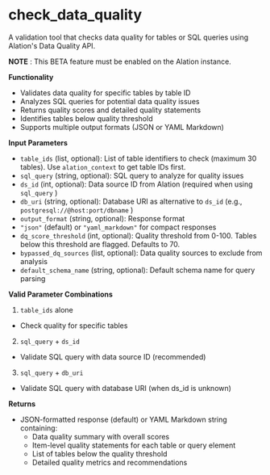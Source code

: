 # check_data_quality

A validation tool that checks data quality for tables or SQL queries using Alation's Data Quality API.

**NOTE** : This BETA feature must be enabled on the Alation instance.

**Functionality**
- Validates data quality for specific tables by table ID
- Analyzes SQL queries for potential data quality issues
- Returns quality scores and detailed quality statements
- Identifies tables below quality threshold
- Supports multiple output formats (JSON or YAML Markdown)

**Input Parameters**
- ` table_ids ` (list, optional): List of table identifiers to check (maximum 30 tables). Use ` alation_context ` to get table IDs first.
- ` sql_query ` (string, optional): SQL query to analyze for quality issues
- ` ds_id ` (int, optional): Data source ID from Alation (required when using ` sql_query ` )
- ` db_uri ` (string, optional): Database URI as alternative to ` ds_id ` (e.g., ` postgresql://@host:port/dbname ` )
- ` output_format ` (string, optional): Response format
- ` "json" ` (default) or ` "yaml_markdown" ` for compact responses
- ` dq_score_threshold ` (int, optional): Quality threshold from 0-100. Tables below this threshold are flagged. Defaults to 70.
- ` bypassed_dq_sources ` (list, optional): Data quality sources to exclude from analysis
- ` default_schema_name ` (string, optional): Default schema name for query parsing

**Valid Parameter Combinations**
1. ` table_ids ` alone
  - Check quality for specific tables
2. ` sql_query ` + ` ds_id `
  - Validate SQL query with data source ID (recommended)
3. ` sql_query ` + ` db_uri `
  - Validate SQL query with database URI (when ds_id is unknown)

**Returns**
- JSON-formatted response (default) or YAML Markdown string containing:
  - Data quality summary with overall scores
  - Item-level quality statements for each table or query element
  - List of tables below the quality threshold
  - Detailed quality metrics and recommendations
